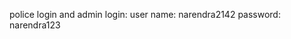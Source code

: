 police login and admin login: user name: narendra2142
                              password: narendra123
